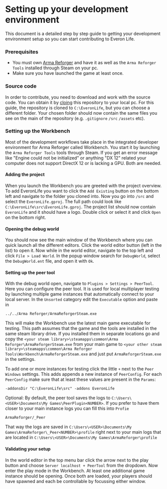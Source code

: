# Setting up your development environment
This document is a detailed step by step guide to getting your development environment setup so you can start contributing to Everon Life.

### Prerequisites
- You must own [Arma Reforger](https://store.steampowered.com/app/1874880) and have it as well as the `Arma Reforger Tools` installed through Steam on your pc.
- Make sure you have launched the game at least once.

### Source code
In order to contribute, you need to download and work with the source code. You can obtain it by [cloing](https://docs.github.com/en/repositories/creating-and-managing-repositories/cloning-a-repository) this repository to your local pc.
For this guide, the repository is cloned to `C:\EveronLife`, but you can choose a different folder.
Your chosen folder should now contain the same files you see on the main of the repository (e.g. `.gitignore` `/src` `/assets` etc).

### Setting up the Workbench
Most of the development workflows take place in the integrated developer environment for Arma Reforger called Workbench. You start it by launching the `Arma Reforger Tools` tools through Steam.
If you get an error message like "Engine could not be initialized" or anything "DX 12" related your computer does not support DirectX 12 or is lacking a GPU. Both are needed.

#### Adding the project
When you launch the Workbench you are greeted with the project overview. To add EveronLife you want to click the `Add Existing` button on the bottom left and navigate to the folder you cloned into.
Now you go into `/src` and select the `EveronLife.gproj`. The full path could look like `C:\EveronLife\src\EveronLife.gproj`. The project list should now contain `EveronLife` and it should have a logo. 
Double click or select it and click `Open` on the bottom right.

#### Opening the debug world
You should now see the main window of the Workbench where you can quick launch all the different editors. Click the world editor button (left in the list) to open it.
Now while in the world editor, navigate to the top left and click `File > Load World`. In the popup window search for `DebugWorld`, select the `DebugWorld.ent` file, and open it with `Ok`.

#### Setting up the peer tool
With the debug world open, navigate to `Plugins > Settings > PeerTool`. Here you can configure the peer tool. It is used for local multiplayer testing by launching multiple game instances that automatically connect to your local server.
In the `Unsorted` category edit the `Executable` option and paste in 
```
../../Arma Reforger/ArmaReforgerSteam.exe
```
This will make the Workbench use the latest main game executable for testing. 
This path assumes that the game and the tools are installed in the same steam library drive. If you installed them in separate locations go and copy the `<your steam library>\steamapps\common\Arma Reforger\ArmaReforgerSteam.exe` from your main game to `<your other steam library>\steamapps\common\Arma Reforger Tools\Workbench\ArmaReforgerSteam.exe` and just put `ArmaReforgerSteam.exe` in the settings.

To add one or more instances for testing click the little `+` next to the `Peer Windows` settings. This adds appends a new instance of `PeerConfig`.
For each `PeerConfig` make sure that at least these values are present in the `Params`: 
```
-addonsDir "C:\EveronLife\src" -addons EveronLife
```

Optional: By default, the peer tool saves the logs to `C:\Users\<USER>\Documents\My Games\PeerPlugin<NUMBER>`. If you prefer to have them closer to your main instance logs you can fill this into `Profie`
```
ArmaReforger/_Peer
```
That way the logs are saved in `C:\Users\<USER>\Documents\My Games\ArmaReforger\_Peer<NUMBER>\profile` right next to your main logs that are located in `C:\Users\<USER>\Documents\My Games\ArmaReforger\profile`

#### Validating your setup
In the world editor in the top menu bar click the arrow next to the play button and choose `Server localhost + PeerTool` from the dropdown. Now enter the play mode in the Workbench. At least one additional game instance should be opening.
Once both are loaded, your players should have spawned and each be controllable by focussing either window.
